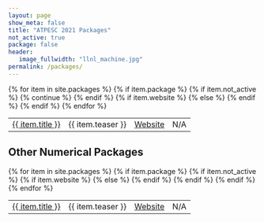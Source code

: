 ```yaml
---
layout: page
show_meta: false
title: "ATPESC 2021 Packages"
not_active: true
package: false
header:
   image_fullwidth: "llnl_machine.jpg"
permalink: /packages/
---
```


<table>
{% for item in site.packages %}
    {% if item.package %}
        {% if item.not_active %}
            {% continue %}
        {% endif %}
        <tr>
        <td><a href="{{ site.url }}{{ site.baseurl }}{{ item.url }}">{{ item.title }}</a></td>
        <td>{{ item.teaser }}</td>
        {% if item.website %}
            <td><a href="{{ item.website }}">Website</a></td>
        {% else %}
            <td>N/A</td>
        {% endif %}
        </tr>
    {% endif %}
{% endfor %}
</table>

## Other Numerical Packages
<table>
{% for item in site.packages %}
    {% if item.package %}
        {% if item.not_active %}
            <tr>
            <td><a href="{{ site.url }}{{ site.baseurl }}{{ item.url }}">{{ item.title }}</a></td>
            <td>{{ item.teaser }}</td>
            {% if item.website %}
                <td><a href="{{ item.website }}">Website</a></td>
            {% else %}
                <td>N/A</td>
            {% endif %}
            </tr>
        {% endif %}
    {% endif %}
{% endfor %}
</table>

<!-- * [ButterflyPACK]() -- Fast direct solvers with low-rank and butterfly compression
* [Chombo]() -- Scalable adaptive mesh refinement framework
* [DataTransferKit]() -- Open source library for parallel solution transfer
* [deal.II]() -- Open source finite element library
* [libEnsemble]() -- A Python library to coordinate the evaluation of dynamic ensembles of calculations
* [MAGMA]() -- Linear algebra solvers and spectral decompositions for hardware accelerators 
* [MATSuMoTo]() -- Efficient optimization of computationally-expensive black-box problems
* [PHIST]() -- Hybrid-parallel Iterative Sparse Eigenvalue and linear solvers
* [PLASMA]() -- Linear algebra solvers and spectral decompositions for multicore processors
* [SLEPc]() -- Scalable Library for Eigenvalue Problem Computations
* [Trilinos]() -- Optimal kernels to optimal solutions
* [Zoltan/Zoltan2]() -- Parallel partitioning & load-balancing library -->